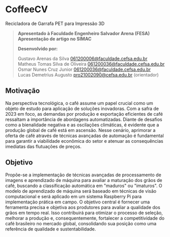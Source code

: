 # CoffeeCV

Recicladora de Garrafa PET para Impressão 3D  
  
> **Apresentado à Faculdade Engenheiro Salvador Arena (FESA)**  
> **Apresentação de artigo no SIMAC**
>
> **Desenvolvido por:**
>
> Gustavo Arenas da Silva <061200006@faculdade.cefsa.edu.br>  
> Matheus Tomas Silva de Oliveira <061200036@faculdade.cefsa.edu.br>  
> Osmar Nunes Cruz Junior <061200036@faculdade.cefsa.edu.br>  
> Lucas Demetrius Augusto <pro21002090@cefsa.edu.br> (orientador)

## Motivação

Na perspectiva tecnológica, o café assume um papel crucial como um objeto de estudo para aplicação de soluções inovadoras. Com a safra de 2023 em foco, as demandas por produção e exportação eficientes de café ressaltam a importância de abordagens automatizadas. Diante de desafios como a bienalidade negativa e as oscilações climáticas, é evidente que a produção global de café está em ascensão. Nesse cenário, aprimorar a oferta de café através de técnicas avançadas de automação é fundamental para garantir a viabilidade econômica do setor e atenuar as consequências imediatas das flutuações de preços.

## Objetivo

Propõe-se a implementação de técnicas avançadas de processamento de imagens e aprendizado de máquina para avaliar a maturação dos grãos de café, buscando a classificação automática em "maduros" ou "imaturos". O modelo de aprendizado de máquina será baseado em técnicas de visão computacional e será aplicado em um sistema Raspberry Pi para implementação prática em campo. O objetivo central é fornecer uma ferramenta precisa e objetiva aos produtores para avaliar a qualidade dos grãos em tempo real. Isso contribuirá para otimizar o processo de seleção, melhorar a produção e, consequentemente, fortalecer a competitividade do café brasileiro no mercado global, consolidando sua posição como uma referência de qualidade e sustentabilidade.
